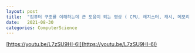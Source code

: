 ```yaml
---
layout: post
title:  "컴퓨터 구조를 이해하는데 큰 도움이 되는 영상 ( CPU, 레지스터, 캐시, 메모리 Reordering.... )"
date:   2021-08-30
categories: ComputerScience
---
```


[https://youtu.be/L7zSU9HI-6I](https://youtu.be/L7zSU9HI-6I)

